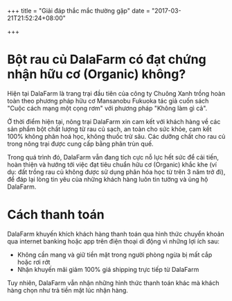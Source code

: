 +++
title = "Giải đáp thắc mắc thường gặp"
date = "2017-03-21T21:52:24+08:00"

+++

# Bột rau củ DalaFarm có đạt chứng nhận hữu cơ (Organic) không?

Hiện tại DalaFarm là trang trại đầu tiên của công ty Chuông Xanh trồng hoàn toàn theo phương pháp hữu cơ Mansanobu Fukuoka tác giả cuốn sách "Cuộc cách mạng một cọng rơm" với phương pháp "Không làm gì cả".

Ở thời điểm hiện tại, nông trại DalaFarm xin cam kết với khách hàng về các sản phẩm bột chất lượng từ rau củ sạch, an toàn cho sức khỏe, cam kết 100% không phân hoá học, không thuốc trừ sâu. Các dưỡng chất cho rau củ trong nông trại được cung cấp bằng phân trùn quế.

Trong quá trình đó, DalaFarm vẫn đang tích cực nỗ lực hết sức để cải tiến, hoàn thiện và hướng tới việc đạt tiêu chuẩn hữu cơ (Organic) khắc khe (ví dụ: đất trồng rau củ không được sử dụng phân hóa học từ trên 3 năm trở đi), để đáp lại lòng tin yêu của những khách hàng luôn tin tưởng và ủng hộ DalaFarm.‎
 
# Cách thanh toán 

DalaFarm khuyến khích khách hàng thanh toán qua hình thức chuyển khoản qua internet banking hoặc app trên điện thoại di động vì những lợi ích sau:

* Không cần mang và giữ tiền mặt trong người phòng ngừa bị mất cắp hoặc rơi rớt
* Nhận khuyến mãi giảm 100% giá shipping trực tiếp từ DalaFarm  

Tuy nhiên, DalaFarm vẫn nhận những hình thức thanh toán khác mà khách hàng chọn như trả tiền mặt lúc nhận hàng.

